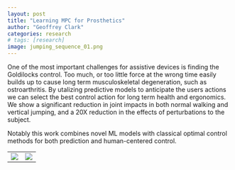 ```yaml
---
layout: post
title: "Learning MPC for Prosthetics"
author: "Geoffrey Clark"
categories: research
# tags: [research]
image: jumping_sequence_01.png
---
```


One of the most important challenges for assistive devices is finding the Goldilocks control. Too much, or too little force at the wrong time easily builds up to cause long term musculoskeletal degeneration, such as ostroarthritis. By utalizing predictive models to anticipate the users actions we can select the best control action for long term health and ergonomics. We show a significant reduction in joint impacts in both normal walking and vertical jumping, and a 20X reduction in the effects of perturbations to the subject.

Notably this work combines novel ML models with classical optimal control methods for both prediction and human-centered control.

| | |
|-|-|
| <a href="https://arxiv.org/pdf/2011.07005.pdf">![](img/corl2020?raw=true)</a> | <a href="https://arxiv.org/pdf/2011.07005.pdf">![](img/itro2022?raw=true)</a> |

<!-- explain pic and add video gif of jumping -->
<!-- add journal paper hyperlink-->
<!-- link to corl2022 video with pic of video and play button-->